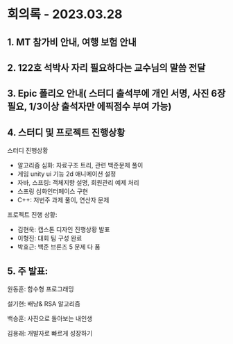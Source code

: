 # 회의록 - 2023.03.28

## 1. MT 참가비 안내, 여행 보험 안내

## 2. 122호 석박사 자리 필요하다는 교수님의 말씀 전달

## 3. Epic 폴리오 안내( 스터디 출석부에 개인 서명, 사진 6장 필요, 1/3이상 출석자만 에픽점수 부여 가능)

## 4. 스터디 및 프로젝트 진행상황

스터디 진행상황

- 알고리즘 심화: 자료구조 트리, 관련 백준문제 풀이
- 게임 unity ui 기능 2d 애니메이션 설정
- 자바, 스프링: 객체지향 설명, 회원관리 예제 처리
- 스프링 심화인터페이스 구현
- C++:  저번주 과제 풀이, 연산자 문제

프로젝트 진행 상황: 

- 김현욱: 캡스톤 디자인 진행상황 발표
- 이형진: 대회 팀 구성 완료
- 박효근: 백준 브론즈 5 문제 다 품

## 5. 주 발표:

원동훈: 함수형 프로그래밍

설기현: 배낭& RSA 알고리즘

백승훈: 사진으로 돌아보는 내인생

김용래: 개발자로 빠르게 성장하기
